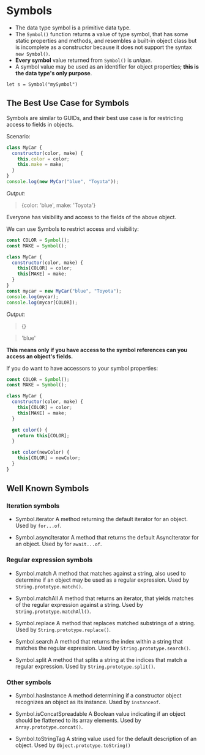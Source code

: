 # Symbols

- The data type symbol is a primitive data type.
- The `Symbol()` function returns a value of type symbol, that has some static properties and methods, and resembles a built-in object class but is incomplete as a constructor because it does not support the syntax `new Symbol()`.
- **Every symbol** value returned from `Symbol()` is _unique_.
- A symbol value may be used as an identifier for object properties; **this is the data type's only purpose**.

`let s = Symbol("mySymbol")`

## The Best Use Case for Symbols

Symbols are similar to GUIDs, and their best use case is for restricting access to fields in objects.

Scenario:

```javascript
class MyCar {
  constructor(color, make) {
    this.color = color;
    this.make = make;
  }
}
console.log(new MyCar("blue", "Toyota"));
```

_Output:_

> {color: 'blue', make: 'Toyota'}

Everyone has visibility and access to the fields of the above object.

We can use Symbols to restrict access and visibility:

```javascript
const COLOR = Symbol();
const MAKE = Symbol();

class MyCar {
  constructor(color, make) {
    this[COLOR] = color;
    this[MAKE] = make;
  }
}
const mycar = new MyCar("blue", "Toyota");
console.log(mycar);
console.log(mycar[COLOR]);
```

_Output:_

> {}

> 'blue'

**This means only if you have access to the symbol references can you access an object's fields.**

If you do want to have accessors to your symbol properties:

```javascript
const COLOR = Symbol();
const MAKE = Symbol();

class MyCar {
  constructor(color, make) {
    this[COLOR] = color;
    this[MAKE] = make;
  }

  get color() {
    return this[COLOR];
  }

  set color(newColor) {
    this[COLOR] = newColor;
  }
}
```

## Well Known Symbols

### Iteration symbols

- Symbol.iterator
  A method returning the default iterator for an object. Used by `for...of`.

- Symbol.asyncIterator
  A method that returns the default AsyncIterator for an object. Used by for `await...of`.

### Regular expression symbols

- Symbol.match
  A method that matches against a string, also used to determine if an object may be used as a regular expression. Used by `String.prototype.match()`.

- Symbol.matchAll
  A method that returns an iterator, that yields matches of the regular expression against a string. Used by `String.prototype.matchAll()`.

- Symbol.replace
  A method that replaces matched substrings of a string. Used by `String.prototype.replace()`.

- Symbol.search
  A method that returns the index within a string that matches the regular expression. Used by `String.prototype.search()`.
- Symbol.split
  A method that splits a string at the indices that match a regular expression. Used by `String.prototype.split()`.

### Other symbols

- Symbol.hasInstance
  A method determining if a constructor object recognizes an object as its instance. Used by `instanceof`.

- Symbol.isConcatSpreadable
  A Boolean value indicating if an object should be flattened to its array elements. Used by `Array.prototype.concat()`.

- Symbol.toStringTag
  A string value used for the default description of an object. Used by `Object.prototype.toString()`
